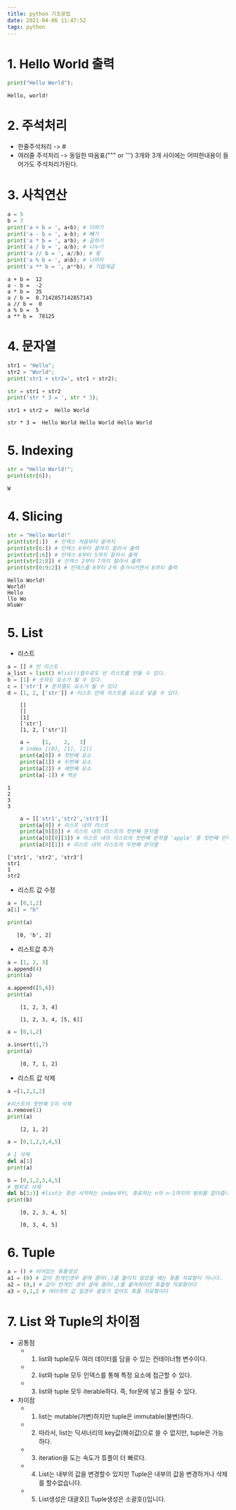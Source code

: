 ```yaml
---
title: python 기초문법
date: 2021-04-06 11:47:52
tags: python
---
```


# 1. Hello World  출력
```python
print("Hello World");
```
    Hello, world!

# 2. 주석처리   
* 한줄주석처리 -> # 
* 여러줄 주석처리 -> 동일한 따옴표(""" or ''') 3개와 3개 사이에는 어떠한내용이 들어가도 주석처리가된다.

# 3. 사칙연산
```python
a = 5
b = 7
print('a + b = ', a+b); # 더하기
print('a - b = ', a-b); # 빼기
print('a * b = ', a*b); # 곱하기
print('a / b = ', a/b); # 나누기
print('a // b = ', a//b); # 몫
print('a % b = ', a%b); # 나머지
print('a ** b = ', a**b); # 거듭제곱
```
    a + b =  12
    a - b =  -2
    a * b =  35
    a / b =  0.7142857142857143
    a // b =  0
    a % b =  5
    a ** b =  78125


# 4. 문자열
```python
str1 = "Hello";
str2 = "World";
print('str1 + str2=', str1 + str2);

str = str1 + str2
print('str * 3 = ', str * 3);
```
    str1 + str2 =  Hello World 

    str * 3 =  Hello World Hello World Hello World 


# 5. Indexing
```python
str = "Hello World!";
print(str[6]);
```
    W


# 4. Slicing
```python
str = "Hello World!"
print(str[:])  # 인덱스 처음부터 끝까지
print(str[6:]) # 인덱스 6부터 끝까지 잘라서 출력
print(str[:6]) # 인덱스 0부터 5까지 잘라서 출력
print(str[2:8]) # 인덱스 2부터 7까지 잘라서 출력
print(str[0:9:2]) # 인덱스를 0부터 2씩 증가시키면서 8까지 출력
```
    Hello World!
    World!
    Hello 
    llo Wo
    HloWr


# 5. List
* 리스트
```python
a = [] # 빈 리스트
a_list = list() #list()함수로도 빈 리스트를 만들 수 있다.
b = [1] # 숫자도 요소가 될 수 있다.
c = ['str'] # 문자열도 요소가 될 수 있다
d = [1, 2, ['str']] # 리스트 안에 리스트를 요소로 넣을 수 있다.
```

        []
        []
        [1]
        ['str']
        [1, 2, ['str']]


```python
    a =    [1,    2,   3]
    # index [[0], [1], [2]]
    print(a[0]) # 첫번째 요소
    print(a[1]) # 두번째 요소
    print(a[2]) # 세번째 요소
    print(a[-1]) # 역순
```
    1
    2
    3
    3

```python
    a = [['str1','str2','str3']]
    print(a[0]) # 리스트 내의 리스트
    print(a[0][0]) # 리스트 내의 리스트의 첫번째 문자열
    print(a[0][0][3]) # 리스트 내의 리스트의 첫번째 문자열 'apple' 중 첫번째 인덱스
    print(a[0][1]) # 리스트 내의 리스트의 두번째 문자열
 ```

    ['str1', 'str2', 'str3']
    str1  
    1
    str2

* 리스트 값 수정
```python
a = [0,1,2]
a[1] = "b"

print(a)
```
       [0, 'b', 2]

* 리스트값 추가
```python
a = [1, 2, 3]
a.append(4)
print(a)

a.append([5,6])
print(a)
```
        [1, 2, 3, 4]

        [1, 2, 3, 4, [5, 6]]
```python
a = [0,1,2]

a.insert(1,7)
print(a)
```
        [0, 7, 1, 2]

* 리스트 값 삭제
```python
a =[1,2,1,2]

#리스트의 첫번째 1이 삭제
a.remove(1)
print(a)
```
        [2, 1, 2]
```python
a = [0,1,2,3,4,5]

# 1 삭제
del a[1]
print(a)

b = [0,1,2,3,4,5]
# 범위로 삭제
del b[1:3] #list는 항상 시작하는 index부터, 종료하는 n의 n-1까지의 범위를 잡아줍니다.
print(b)
```
        [0, 2, 3, 4, 5]

        [0, 3, 4, 5]

# 6. Tuple
```python
a = () # 비어있는 튜플생성
a1 = (0) # 값이 한개인경우 끝에 콤마(,)를 붙이지 않았을 때는 튜플 자료형이 아니다.
a2 = (0,) # 값이 한개인 경우 끝에 콤마(,)를 붙여줘야만 튜플형 자료형이다
a3 = 0,1,2 # 여러개의 값 일경우 괄호가 없어도 튜플 자료형이다
```

# 7. List 와 Tuple의 차이점
* 공통점
    * 1. list와 tuple모두 여러 데이터를 담을 수 있는 컨테이너형 변수이다.
    * 2. list와 tuple 모두 인덱스를 통해 특정 요소에 접근할 수 있다.
    * 3. list와 tuple 모두 iterable하다. 즉, for문에 넣고 돌릴 수 있다.
* 차이점
    * 1. list는 mutable(가변)하지만 tuple은 immutable(불변)하다.
    * 2. 따라서, list는 딕셔너리의 key값(해쉬값)으로 쓸 수 없지만, tuple은 가능하다.
    * 3. iteration을 도는 속도가 튜플이 더 빠르다.
    * 4. List는 내부의 값을 변경할수 있지만 Tuple은 내부의 값을 변경하거나 삭제를 할수없습니다.
    * 5. List생성은 대괄호[] Tuple생성은 소괄호()입니다.
    